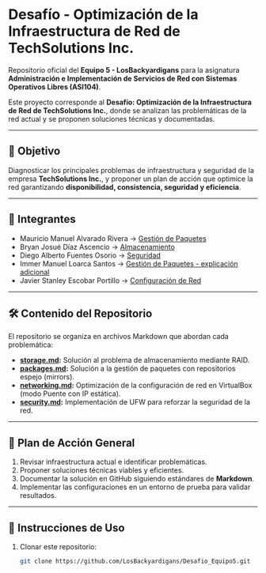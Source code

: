 # Desafío - Optimización de la Infraestructura de Red de TechSolutions Inc.
Repositorio oficial del **Equipo 5 - LosBackyardigans** para la asignatura **Administración e Implementación de Servicios de Red con Sistemas Operativos Libres (ASI104)**.  

Este proyecto corresponde al **Desafío: Optimización de la Infraestructura de Red de TechSolutions Inc.**, donde se analizan las problemáticas de la red actual y se proponen soluciones técnicas y documentadas.

---

## 📌 Objetivo
Diagnosticar los principales problemas de infraestructura y seguridad de la empresa **TechSolutions Inc.**, y proponer un plan de acción que optimice la red garantizando **disponibilidad, consistencia, seguridad y eficiencia**.

---

## 👥 Integrantes
- Mauricio Manuel Alvarado Rivera → [Gestión de Paquetes](packages.md)  
- Bryan Josué Díaz Ascencio → [Almacenamiento](storage.md)  
- Diego Alberto Fuentes Osorio → [Seguridad](security.md)  
- Immer Manuel Loarca Santos → [Gestión de Paquetes - explicación adicional](packages.md)  
- Javier Stanley Escobar Portillo → [Configuración de Red](networking.md)  

---

## 🛠️ Contenido del Repositorio
El repositorio se organiza en archivos Markdown que abordan cada problemática:

- **[storage.md](storage.md):** Solución al problema de almacenamiento mediante RAID.  
- **[packages.md](packages.md):** Solución a la gestión de paquetes con repositorios espejo (mirrors).  
- **[networking.md](networking.md):** Optimización de la configuración de red en VirtualBox (modo Puente con IP estática).  
- **[security.md](security.md):** Implementación de UFW para reforzar la seguridad de la red.  

---

## 🚀 Plan de Acción General
1. Revisar infraestructura actual e identificar problemáticas.  
2. Proponer soluciones técnicas viables y eficientes.  
3. Documentar la solución en GitHub siguiendo estándares de **Markdown**.  
4. Implementar las configuraciones en un entorno de prueba para validar resultados.  

---

## 📂 Instrucciones de Uso
1. Clonar este repositorio:  
   ```bash
   git clone https://github.com/LosBackyardigans/Desafio_Equipo5.git
